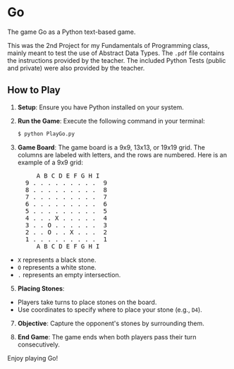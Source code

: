 # Go
The game Go as a Python text-based game.

This was the 2nd Project for my Fundamentals of Programming class, mainly meant to test the use of Abstract Data Types. The `.pdf` file contains the instructions provided by the teacher. The included Python Tests (public and private) were also provided by the teacher.

## How to Play

1. **Setup**: Ensure you have Python installed on your system.

2. **Run the Game**: Execute the following command in your terminal:
    ```sh
    $ python PlayGo.py
    ```

3. **Game Board**: The game board is a 9x9, 13x13, or 19x19 grid. The columns are labeled with letters, and the rows are numbered. Here is an example of a 9x9 grid:
    <pre>
        A B C D E F G H I  
     9 . . . . . . . . .  9  
     8 . . . . . . . . .  8  
     7 . . . . . . . . .  7  
     6 . . . . . . . . .  6  
     5 . . . . . . . . .  5  
     4 . . . X . . . . .  4  
     3 . . O . . . . . .  3  
     2 . . O . . X . . .  2  
     1 . . . . . . . . .  1  
        A B C D E F G H I</pre>
- `X` represents a black stone.
- `O` represents a white stone.
- `.` represents an empty intersection.  

5. **Placing Stones**:
- Players take turns to place stones on the board.
- Use coordinates to specify where to place your stone (e.g., `D4`).

7. **Objective**: Capture the opponent's stones by surrounding them.

8. **End Game**: The game ends when both players pass their turn consecutively.

Enjoy playing Go!